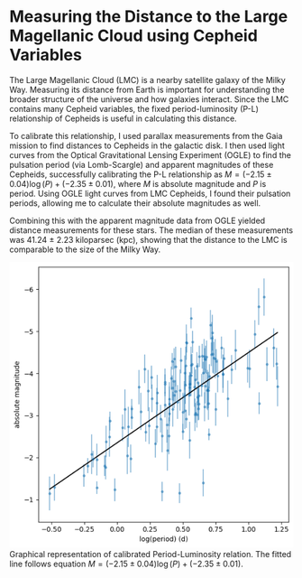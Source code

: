 # Measuring the Distance to the Large Magellanic Cloud using Cepheid Variables

The Large Magellanic Cloud (LMC) is a nearby satellite galaxy of the Milky Way. Measuring its distance from Earth is important for understanding the broader structure of the universe and how galaxies interact. Since the LMC contains many Cepheid variables, the fixed period-luminosity (P-L) relationship of Cepheids is useful in calculating this distance. 

To calibrate this relationship, I used parallax measurements from the Gaia mission to find distances to Cepheids in the galactic disk. I then used light curves from the Optical Gravitational Lensing Experiment (OGLE) to find the pulsation period (via Lomb-Scargle) and apparent magnitudes of these Cepheids, successfully calibrating the P-L relationship as $M = (-2.15 \pm 0.04) \log(P) + (-2.35 \pm 0.01)$, where $M$ is absolute magnitude and $P$ is period. Using OGLE light curves from LMC Cepheids, I found their pulsation periods, allowing me to calculate their absolute magnitudes as well. 

Combining this with the apparent magnitude data from OGLE yielded distance measurements for these stars. The median of these measurements was 41.24 $\pm$ 2.23 kiloparsec (kpc), showing that the distance to the LMC is comparable to the size of the Milky Way.

![alt text](https://github.com/kylesoni/calculating-distance-to-the-lmc/blob/main/figures/fig1.png)
Graphical representation of calibrated Period-Luminosity relation. The fitted line follows equation $M = (−2.15 ± 0.04) \log(P) + (−2.35 ± 0.01)$.